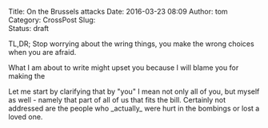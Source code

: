 Title: On the Brussels attacks
Date: 2016-03-23 08:09
Author: tom
Category: CrossPost
Slug:  
Status: draft

TL,DR; Stop worrying about the wring things, you make the wrong choices
when you are afraid.

What I am about to write might upset you because I will blame you for
making the

Let me start by clarifying that by "you" I mean not only all of you, but
myself as well - namely that part of all of us that fits the bill.
Certainly not addressed are the people who \_actually\_ were hurt in the
bombings or lost a loved one.


